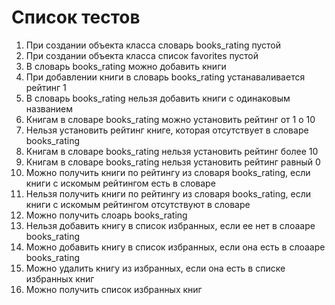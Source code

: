 # Список тестов

1. При создании объекта класса словарь books_rating пустой
2. При создании объекта класса список favorites пустой
3. В словарь books_rating можно добавить книги
4. При добавлении книги в словарь books_rating устанаваливается рейтинг 1
5. В словарь books_rating нельзя добавить книги с одинаковым названием
6. Книгам в словаре books_rating можно установить рейтинг от 1 о 10
7. Нельзя установить рейтинг книге, которая отсутствует в словаре books_rating
8. Книгам в словаре books_rating нельзя установить рейтинг более 10
9. Книгам в словаре books_rating нельзя установить рейтинг равный 0
10. Можно получить книги по рейтингу из словаря books_rating, если книги с искомым рейтингом есть в словаре
11. Нельзя получить книги по рейтингу из словаря books_rating, если книги с искомым рейтингом отсутствуют в словаре
12. Можно получить слоарь books_rating
13. Нельзя добавить книгу в список избранных, если ее нет в слоааре books_rating
14. Можно добавить книгу в список избранных, если она есть в слоааре books_rating
15. Можно удалить книгу из избранных, если она есть в списке избранных книг
16. Можно получить список избранных книг
